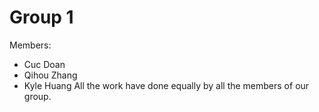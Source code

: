 # Group 1  

Members:
* Cuc Doan  
* Qihou Zhang  
* Kyle Huang
All the work have done equally by all the members of our group.
